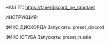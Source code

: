 НАШ ТГ: https://t.me/discord_ne_rabotaet

ИНСТРУКЦИЯ:

ФИКС ДИСКОРДА
Запускать:
preset_discord

ФИКС ЮТУБА
Запускать:
preset_russia

